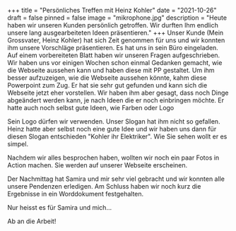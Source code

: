 +++
title = "Persönliches Treffen mit Heinz Kohler"
date = "2021-10-26"
draft = false
pinned = false
image = "mikrophone.jpg"
description = "Heute haben wir unseren Kunden persönlich getroffen. Wir durften Ihm endlich unsere lang ausgearbeiteten Ideen präsentieren."
+++
Unser Kunde (Mein Grossvater, Heinz Kohler) hat sich Zeit genommen für uns und wir konnten ihm unsere Vorschläge präsentieren. Es hat uns in sein  Büro eingeladen. Auf einem vorbereiteten Blatt haben wir unseren Fragen aufgeschrieben. Wir haben uns vor einigen Wochen schon einmal Gedanken gemacht, wie die Webseite aussehen kann und haben diese mit PP gestaltet. Um ihm besser aufzuzeigen, wie die Webseite aussehen könnte, kahm diese Powerpoint zum Zug. Er hat sie sehr gut gefunden und kann sich die Webseite jetzt eher vorstellen. Wir haben ihm aber gesagt, dass noch Dinge abgeändert werden kann, je nach Ideen die er noch einbringen möchte. Er hatte auch noch selbst gute Ideen, wie Farben oder Logo 

Sein Logo dürfen wir verwenden. Unser Slogan hat ihm nicht so gefallen. Heinz hatte aber selbst noch eine gute Idee und wir haben uns dann für diesen Slogan entschieden "Kohler ihr Elektriker". Wie Sie sehen wollt er es simpel. 

Nachdem wir alles besprochen haben, wollten wir noch ein paar Fotos in Action machen. Sie werden auf unserer Webseite erscheinen.

Der Nachmittag hat Samira und mir sehr viel gebracht und wir konnten alle unsere Pendenzen erledigen. Am Schluss haben wir noch kurz die Ergebnisse in ein Worddokument festgehalten.  

Nur heisst es für Samira und mich...

Ab an die Arbeit!